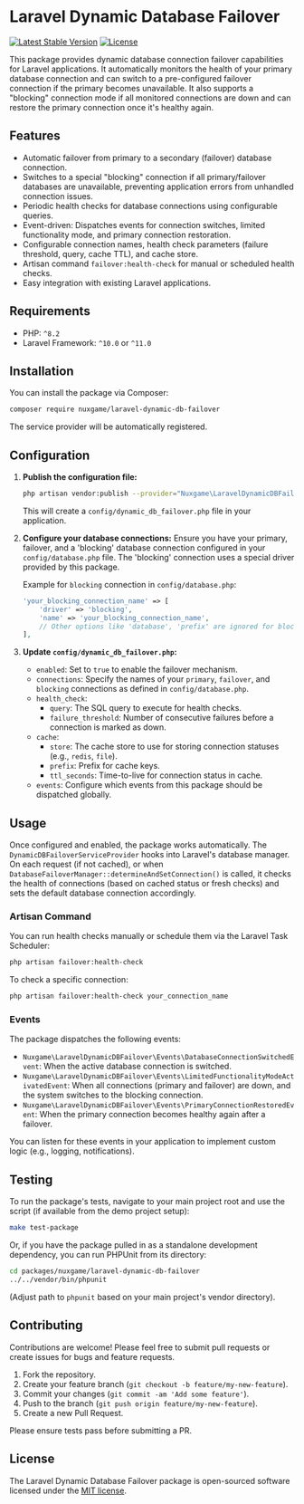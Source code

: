 # Laravel Dynamic Database Failover

[![Latest Stable Version](https://img.shields.io/packagist/v/nuxgame/laravel-dynamic-db-failover.svg?style=flat-square)](https://packagist.org/packages/nuxgame/laravel-dynamic-db-failover) <!-- Replace with actual link if/when published -->
[![License](https://img.shields.io/packagist/l/nuxgame/laravel-dynamic-db-failover.svg?style=flat-square)](https://packagist.org/packages/nuxgame/laravel-dynamic-db-failover) <!-- Replace with actual link if/when published -->

This package provides dynamic database connection failover capabilities for Laravel applications. It automatically monitors the health of your primary database connection and can switch to a pre-configured failover connection if the primary becomes unavailable. It also supports a "blocking" connection mode if all monitored connections are down and can restore the primary connection once it's healthy again.

## Features

*   Automatic failover from primary to a secondary (failover) database connection.
*   Switches to a special "blocking" connection if all primary/failover databases are unavailable, preventing application errors from unhandled connection issues.
*   Periodic health checks for database connections using configurable queries.
*   Event-driven: Dispatches events for connection switches, limited functionality mode, and primary connection restoration.
*   Configurable connection names, health check parameters (failure threshold, query, cache TTL), and cache store.
*   Artisan command `failover:health-check` for manual or scheduled health checks.
*   Easy integration with existing Laravel applications.

## Requirements

*   PHP: `^8.2`
*   Laravel Framework: `^10.0` or `^11.0`

## Installation

You can install the package via Composer:

```bash
composer require nuxgame/laravel-dynamic-db-failover
```

The service provider will be automatically registered.

## Configuration

1.  **Publish the configuration file:**

    ```bash
    php artisan vendor:publish --provider="Nuxgame\LaravelDynamicDBFailover\DynamicDBFailoverServiceProvider" --tag="config"
    ```
    This will create a `config/dynamic_db_failover.php` file in your application.

2.  **Configure your database connections:**
    Ensure you have your primary, failover, and a 'blocking' database connection configured in your `config/database.php` file. The 'blocking' connection uses a special driver provided by this package.

    Example for `blocking` connection in `config/database.php`:
    ```php
    'your_blocking_connection_name' => [
        'driver' => 'blocking',
        'name' => 'your_blocking_connection_name',
        // Other options like 'database', 'prefix' are ignored for blocking driver
    ],
    ```

3.  **Update `config/dynamic_db_failover.php`:**

    *   `enabled`: Set to `true` to enable the failover mechanism.
    *   `connections`: Specify the names of your `primary`, `failover`, and `blocking` connections as defined in `config/database.php`.
    *   `health_check`:
        *   `query`: The SQL query to execute for health checks.
        *   `failure_threshold`: Number of consecutive failures before a connection is marked as down.
    *   `cache`:
        *   `store`: The cache store to use for storing connection statuses (e.g., `redis`, `file`).
        *   `prefix`: Prefix for cache keys.
        *   `ttl_seconds`: Time-to-live for connection status in cache.
    *   `events`: Configure which events from this package should be dispatched globally.

## Usage

Once configured and enabled, the package works automatically. The `DynamicDBFailoverServiceProvider` hooks into Laravel's database manager. On each request (if not cached), or when `DatabaseFailoverManager::determineAndSetConnection()` is called, it checks the health of connections (based on cached status or fresh checks) and sets the default database connection accordingly.

### Artisan Command

You can run health checks manually or schedule them via the Laravel Task Scheduler:

```bash
php artisan failover:health-check
```
To check a specific connection:
```bash
php artisan failover:health-check your_connection_name
```

### Events

The package dispatches the following events:

*   `Nuxgame\LaravelDynamicDBFailover\Events\DatabaseConnectionSwitchedEvent`: When the active database connection is switched.
*   `Nuxgame\LaravelDynamicDBFailover\Events\LimitedFunctionalityModeActivatedEvent`: When all connections (primary and failover) are down, and the system switches to the blocking connection.
*   `Nuxgame\LaravelDynamicDBFailover\Events\PrimaryConnectionRestoredEvent`: When the primary connection becomes healthy again after a failover.

You can listen for these events in your application to implement custom logic (e.g., logging, notifications).

## Testing

To run the package's tests, navigate to your main project root and use the script (if available from the demo project setup):

```bash
make test-package
```
Or, if you have the package pulled in as a standalone development dependency, you can run PHPUnit from its directory:
```bash
cd packages/nuxgame/laravel-dynamic-db-failover
../../vendor/bin/phpunit
```
(Adjust path to `phpunit` based on your main project's vendor directory).

## Contributing

Contributions are welcome! Please feel free to submit pull requests or create issues for bugs and feature requests.

1.  Fork the repository.
2.  Create your feature branch (`git checkout -b feature/my-new-feature`).
3.  Commit your changes (`git commit -am 'Add some feature'`).
4.  Push to the branch (`git push origin feature/my-new-feature`).
5.  Create a new Pull Request.

Please ensure tests pass before submitting a PR.

## License

The Laravel Dynamic Database Failover package is open-sourced software licensed under the [MIT license](https://opensource.org/licenses/MIT). 
